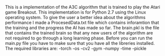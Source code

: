 This is a implementation of the A3C algorithm that is trained to play the Atari game Breakout.
This implementation is for Python 2.7 using the Linux operating system.
To give the user a better idea about the algorithms performance I made a ProcesedData.txt file which contains inforamtion that the training and the progress the AI has made so far.
The brain.pkl is the file that contains the trained brain so that any new users of the algorithm are not required to go through a long learning phase.
Before you can run the main.py file you have to make sure that you have all the libreries installed.
The required libraries are:
-torch
-os
-cv2
-gym
-numpy
-time
-pickle
